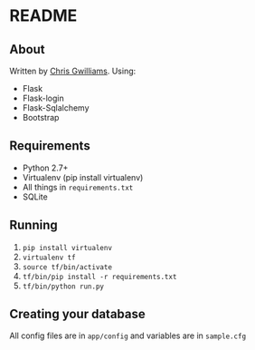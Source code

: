 # README

## About

Written by [Chris Gwilliams](http://gwillia.ms).
Using:
* Flask
* Flask-login
* Flask-Sqlalchemy
* Bootstrap

## Requirements

* Python 2.7+
* Virtualenv (pip install virtualenv)
* All things in `requirements.txt`
* SQLite

## Running

1. `pip install virtualenv`
2. `virtualenv tf`
3. `source tf/bin/activate`
4. `tf/bin/pip install -r requirements.txt`
4. `tf/bin/python run.py`


## Creating your database

All config files are in `app/config` and variables are in `sample.cfg`
